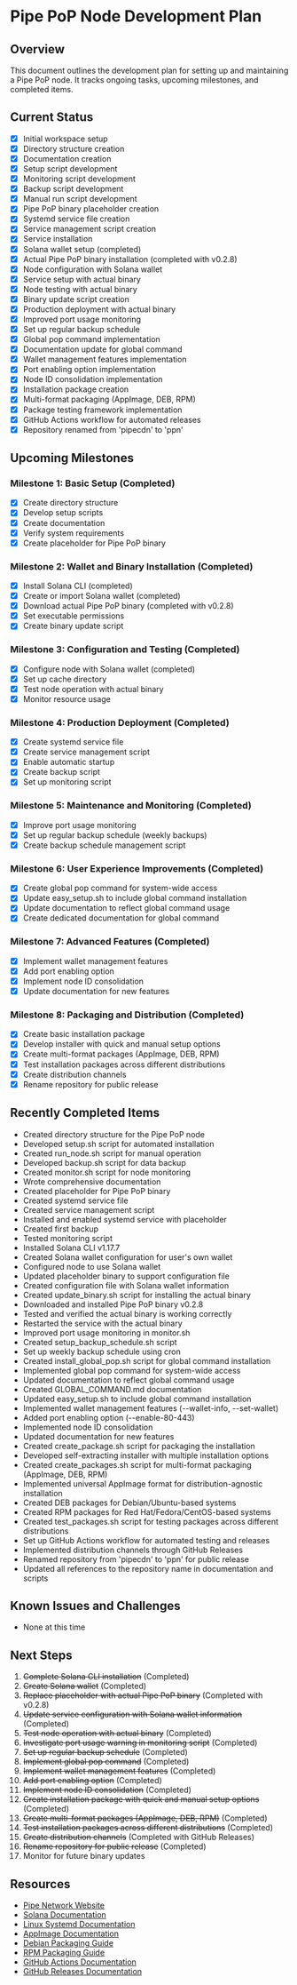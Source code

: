 # Pipe PoP Node Development Plan

## Overview

This document outlines the development plan for setting up and maintaining a Pipe PoP node. It tracks ongoing tasks, upcoming milestones, and completed items.

## Current Status

- [x] Initial workspace setup
- [x] Directory structure creation
- [x] Documentation creation
- [x] Setup script development
- [x] Monitoring script development
- [x] Backup script development
- [x] Manual run script development
- [x] Pipe PoP binary placeholder creation
- [x] Systemd service file creation
- [x] Service management script creation
- [x] Service installation
- [x] Solana wallet setup (completed)
- [x] Actual Pipe PoP binary installation (completed with v0.2.8)
- [x] Node configuration with Solana wallet
- [x] Service setup with actual binary
- [x] Node testing with actual binary
- [x] Binary update script creation
- [x] Production deployment with actual binary
- [x] Improved port usage monitoring
- [x] Set up regular backup schedule
- [x] Global pop command implementation
- [x] Documentation update for global command
- [x] Wallet management features implementation
- [x] Port enabling option implementation
- [x] Node ID consolidation implementation
- [x] Installation package creation
- [x] Multi-format packaging (AppImage, DEB, RPM)
- [x] Package testing framework implementation
- [x] GitHub Actions workflow for automated releases
- [x] Repository renamed from 'pipecdn' to 'ppn'

## Upcoming Milestones

### Milestone 1: Basic Setup (Completed)
- [x] Create directory structure
- [x] Develop setup scripts
- [x] Create documentation
- [x] Verify system requirements
- [x] Create placeholder for Pipe PoP binary

### Milestone 2: Wallet and Binary Installation (Completed)
- [x] Install Solana CLI (completed)
- [x] Create or import Solana wallet (completed)
- [x] Download actual Pipe PoP binary (completed with v0.2.8)
- [x] Set executable permissions
- [x] Create binary update script

### Milestone 3: Configuration and Testing (Completed)
- [x] Configure node with Solana wallet (completed)
- [x] Set up cache directory
- [x] Test node operation with actual binary
- [x] Monitor resource usage

### Milestone 4: Production Deployment (Completed)
- [x] Create systemd service file
- [x] Create service management script
- [x] Enable automatic startup
- [x] Create backup script
- [x] Set up monitoring script

### Milestone 5: Maintenance and Monitoring (Completed)
- [x] Improve port usage monitoring
- [x] Set up regular backup schedule (weekly backups)
- [x] Create backup schedule management script

### Milestone 6: User Experience Improvements (Completed)
- [x] Create global pop command for system-wide access
- [x] Update easy_setup.sh to include global command installation
- [x] Update documentation to reflect global command usage
- [x] Create dedicated documentation for global command

### Milestone 7: Advanced Features (Completed)
- [x] Implement wallet management features
- [x] Add port enabling option
- [x] Implement node ID consolidation
- [x] Update documentation for new features

### Milestone 8: Packaging and Distribution (Completed)
- [x] Create basic installation package
- [x] Develop installer with quick and manual setup options
- [x] Create multi-format packages (AppImage, DEB, RPM)
- [x] Test installation packages across different distributions
- [x] Create distribution channels
- [x] Rename repository for public release

## Recently Completed Items

- Created directory structure for the Pipe PoP node
- Developed setup.sh script for automated installation
- Created run_node.sh script for manual operation
- Developed backup.sh script for data backup
- Created monitor.sh script for node monitoring
- Wrote comprehensive documentation
- Created placeholder for Pipe PoP binary
- Created systemd service file
- Created service management script
- Installed and enabled systemd service with placeholder
- Created first backup
- Tested monitoring script
- Installed Solana CLI v1.17.7
- Created Solana wallet configuration for user's own wallet
- Configured node to use Solana wallet
- Updated placeholder binary to support configuration file
- Created configuration file with Solana wallet information
- Created update_binary.sh script for installing the actual binary
- Downloaded and installed Pipe PoP binary v0.2.8
- Tested and verified the actual binary is working correctly
- Restarted the service with the actual binary
- Improved port usage monitoring in monitor.sh
- Created setup_backup_schedule.sh script
- Set up weekly backup schedule using cron
- Created install_global_pop.sh script for global command installation
- Implemented global pop command for system-wide access
- Updated documentation to reflect global command usage
- Created GLOBAL_COMMAND.md documentation
- Updated easy_setup.sh to include global command installation
- Implemented wallet management features (--wallet-info, --set-wallet)
- Added port enabling option (--enable-80-443)
- Implemented node ID consolidation
- Updated documentation for new features
- Created create_package.sh script for packaging the installation
- Developed self-extracting installer with multiple installation options
- Created create_packages.sh script for multi-format packaging (AppImage, DEB, RPM)
- Implemented universal AppImage format for distribution-agnostic installation
- Created DEB packages for Debian/Ubuntu-based systems
- Created RPM packages for Red Hat/Fedora/CentOS-based systems
- Created test_packages.sh script for testing packages across different distributions
- Set up GitHub Actions workflow for automated testing and releases
- Implemented distribution channels through GitHub Releases
- Renamed repository from 'pipecdn' to 'ppn' for public release
- Updated all references to the repository name in documentation and scripts

## Known Issues and Challenges

- None at this time

## Next Steps

1. ~~Complete Solana CLI installation~~ (Completed)
2. ~~Create Solana wallet~~ (Completed)
3. ~~Replace placeholder with actual Pipe PoP binary~~ (Completed with v0.2.8)
4. ~~Update service configuration with Solana wallet information~~ (Completed)
5. ~~Test node operation with actual binary~~ (Completed)
6. ~~Investigate port usage warning in monitoring script~~ (Completed)
7. ~~Set up regular backup schedule~~ (Completed)
8. ~~Implement global pop command~~ (Completed)
9. ~~Implement wallet management features~~ (Completed)
10. ~~Add port enabling option~~ (Completed)
11. ~~Implement node ID consolidation~~ (Completed)
12. ~~Create installation package with quick and manual setup options~~ (Completed)
13. ~~Create multi-format packages (AppImage, DEB, RPM)~~ (Completed)
14. ~~Test installation packages across different distributions~~ (Completed)
15. ~~Create distribution channels~~ (Completed with GitHub Releases)
16. ~~Rename repository for public release~~ (Completed)
17. Monitor for future binary updates

## Resources

- [Pipe Network Website](https://pipe.network)
- [Solana Documentation](https://docs.solana.com)
- [Linux Systemd Documentation](https://www.freedesktop.org/software/systemd/man/systemd.service.html)
- [AppImage Documentation](https://docs.appimage.org/)
- [Debian Packaging Guide](https://www.debian.org/doc/manuals/packaging-tutorial/packaging-tutorial.en.pdf)
- [RPM Packaging Guide](https://rpm-packaging-guide.github.io/)
- [GitHub Actions Documentation](https://docs.github.com/en/actions)
- [GitHub Releases Documentation](https://docs.github.com/en/repositories/releasing-projects-on-github/about-releases) 